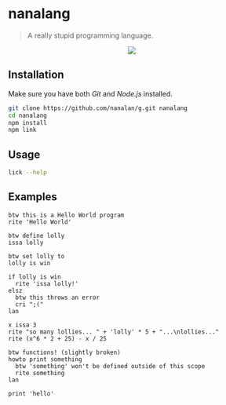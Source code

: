 # nanalang
> A really stupid programming language.

<p align="center">
  <img src='https://avatars2.githubusercontent.com/u/9429556?v=3&s=240'>
</p>

## Installation
Make sure you have both *Git* and *Node.js* installed.
```sh
git clone https://github.com/nanalan/g.git nanalang
cd nanalang
npm install
npm link
```

## Usage
```sh
lick --help
```

## Examples

```
btw this is a Hello World program
rite 'Hello World'
```

```
btw define lolly
issa lolly

btw set lolly to
lolly is win

if lolly is win
  rite 'issa lolly!'
elsz
  btw this throws an error
  cri ";("
lan
```

```
x issa 3
rite "so many lollies... " + 'lolly' * 5 + "...\nlollies..."
rite (x^6 * 2 + 25) - x / 25
```

```
btw functions! (slightly broken)
howto print something
  btw 'something' won't be defined outside of this scope
  rite something
lan

print 'hello'
```